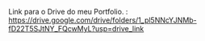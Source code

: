 Link para o Drive do meu Portfolio. : https://drive.google.com/drive/folders/1_pl5NNcYJNMb-fD22T5SJtNY_FQcwMyL?usp=drive_link
